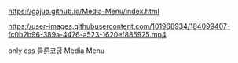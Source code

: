 

https://gajua.github.io/Media-Menu/index.html

https://user-images.githubusercontent.com/101968934/184099407-fc0b2b96-389a-4476-a523-1620ef885925.mp4



only css 클론코딩 
Media Menu
